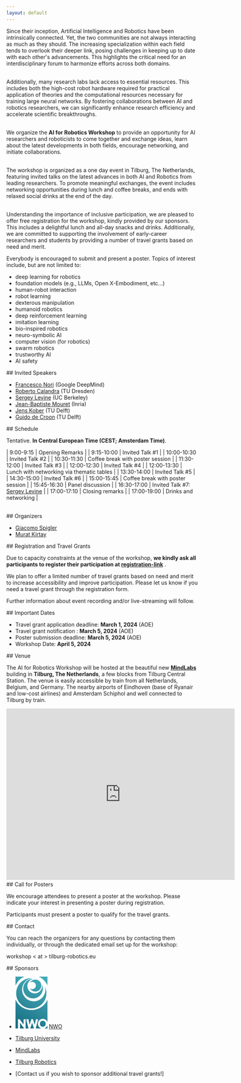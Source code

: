 ```yaml
---
layout: default
---
```


<div id="abstract" />
<p style='text-align: justify;'>

Since their inception, Artificial Intelligence and Robotics have been intrinsically connected. Yet, the two communities are not always interacting as much as they should. The increasing specialization within each field tends to overlook their deeper link, posing challenges in keeping up to date with each other's advancements. This highlights the critical need for an interdisciplinary forum to harmonize efforts across both domains.<br/><br/>

Additionally, many research labs lack access to essential resources. This includes both the high-cost robot hardware required for practical application of theories and the computational resources necessary for training large neural networks. By fostering collaborations between AI and robotics researchers, we can significantly enhance research efficiency and accelerate scientific breakthroughs.<br/><br/>

We organize the <b>AI for Robotics Workshop</b> to provide an opportunity for AI researchers and roboticists to come together and exchange ideas, learn about the latest developments in both fields, encourage networking, and initiate collaborations.<br/><br/>

The workshop is organized as a one day event in Tilburg, The Netherlands, featuring invited talks on the latest advances in both AI and Robotics from leading researchers. To promote meaningful exchanges, the event includes networking opportunities during lunch and coffee breaks, and ends with relaxed social drinks at the end of the day.<br/><br/>

Understanding the importance of inclusive participation, we are pleased to offer free registration for the workshop, kindly provided by our sponsors. This includes a delightful lunch and all-day snacks and drinks. Additionally, we are committed to supporting the involvement of early-career researchers and students by providing a number of travel grants based on need and merit.
</p>

Everybody is encouraged to submit and present a poster. Topics of interest include, but are not limited to:
* deep learning for robotics
* foundation models (e.g., LLMs, Open X-Embodiment, etc...)
* human-robot interaction
* robot learning
* dexterous manipulation
* humanoid robotics
* deep reinforcement learning
* imitation learning
* bio-inspired robotics
* neuro-symbolic AI
* computer vision (for robotics)
* swarm robotics
* trustworthy AI
* AI safety


<div id="invited_speakers" />
## Invited Speakers

* [Francesco Nori](https://scholar.google.com/citations?user=t3l8q6gAAAAJ) (Google DeepMind)
* [Roberto Calandra](https://lasr.org/) (TU Dresden)
* [Sergey Levine](https://people.eecs.berkeley.edu/~svlevine) (UC Berkeley)
* [Jean-Baptiste Mouret](https://members.loria.fr/JBMouret/) (Inria)
* [Jens Kober](http://www.jenskober.de) (TU Delft)
* [Guido de Croon](http://www.bene-guido.eu/wordpress/) (TU Delft)


<div id="schedule" />
## Schedule

Tentative. **In Central European Time (CEST; Amsterdam Time)**.

| 9:00-9:15  | Opening Remarks  |
| 9:15-10:00 | Invited Talk #1  |
| 10:00-10:30 | Invited Talk #2  |
| 10:30-11:30 | Coffee break with poster session |
| 11:30-12:00 | Invited Talk #3  |
| 12:00-12:30 | Invited Talk #4  |
| 12:00-13:30 | Lunch with networking via thematic tables |
| 13:30-14:00 | Invited Talk #5  |
| 14:30-15:00 | Invited Talk #6  |
| 15:00-15:45 | Coffee break with poster session  |
| 15:45-16:30 | Panel discussion  |
| 16:30-17:00 | Invited Talk #7: [Sergey Levine](https://people.eecs.berkeley.edu/~svlevine)  |
| 17:00-17:10 | Closing remarks  |
| 17:00-19:00 | Drinks and networking  |




<br />


<div id="organizers" />
## Organizers

* [Giacomo Spigler](http://www.spigler.net/giacomo)
* [Murat Kirtay](http://www.crossvalidate.me)


<div id="registration" />
## Registration and Travel Grants

Due to capacity constraints at the venue of the workshop, **we kindly ask all participants to register their participation at [registration-link](https://app.gomry.com/event/FymM05lNhqjfXlpddxgd)** .

We plan to offer a limited number of travel grants based on need and merit to increase accessibility and improve participation. Please let us know if you need a travel grant through the registration form.

Further information about event recording and/or live-streaming will follow.



<div id="important_dates" />
## Important Dates

*   Travel grant application deadline: **March 1, 2024** (AOE)
*   Travel grant notification : **March 5, 2024** (AOE)
*   Poster submission deadline: **March 5, 2024** (AOE)
*   Workshop Date: **April 5, 2024**


<div id="location" />
## Venue

The AI for Robotics Workshop will be hosted at the beautiful new **[MindLabs](https://www.mind-labs.eu/)** building in **Tilburg, The Netherlands**, a few blocks from Tilburg Central Station. The venue is easily accessible by train from all Netherlands, Belgium, and Germany. The nearby airports of Eindhoven (base of Ryanair and low-cost airlines) and Amsterdam Schiphol and well connected to Tilburg by train.

<div style="text-align:center;">
<iframe src="https://www.google.com/maps/embed?pb=!1m18!1m12!1m3!1d2183.4285681834876!2d5.082960790384151!3d51.56137862591535!2m3!1f0!2f0!3f0!3m2!1i1024!2i768!4f13.1!3m3!1m2!1s0x47c6bf2ba7a333a3%3A0x120bd825d562f2f!2sMindLabs!5e0!3m2!1sen!2snl!4v1704545609285!5m2!1sen!2snl" width="600" height="450" style="border:0;" allowfullscreen="" loading="lazy" referrerpolicy="no-referrer-when-downgrade"></iframe>
</div>


<div id="submission_instructions" />
## Call for Posters

We encourage attendees to present a poster at the workshop. Please indicate your interest in presenting a poster during registration.

Participants must present a poster to qualify for the travel grants.




<div id="contact" />
## Contact

You can reach the organizers for any questions by contacting them individually, or through the dedicated email set up for the workshop:

workshop &lt; at &gt;  tilburg-robotics.eu






<div id="Sponsors" />
## Sponsors

* ![NWO](assets/NWOlogo.png) [NWO](http://www.nwo.nl)
* [Tilburg University](https://www.tilburguniversity.edu)
* [MindLabs](https://www.mind-labs.eu)
* [Tilburg Robotics](https://www.tilburg-robotics.eu)

* [Contact us if you wish to sponsor additional travel grants!]



<!-- Google tag (gtag.js) -->
<script async src="https://www.googletagmanager.com/gtag/js?id=G-S7HHK4Z38N"></script>
<script>
  window.dataLayer = window.dataLayer || [];
  function gtag(){dataLayer.push(arguments);}
  gtag('js', new Date());

  gtag('config', 'G-S7HHK4Z38N');
</script>


<!--
Text can be **bold**, _italic_, or ~~strikethrough~~.
![Octocat](https://github.githubassets.com/images/icons/emoji/octocat.png)
-->

